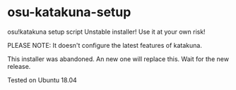 # osu-katakuna-setup
osu!katakuna setup script
Unstable installer! Use it at your own risk!

PLEASE NOTE: It doesn't configure the latest features of katakuna.

This installer was abandoned. An new one will replace this. Wait for the new release.

Tested on Ubuntu 18.04
